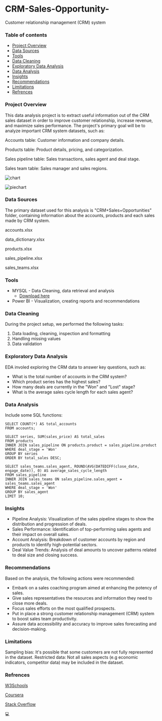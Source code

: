 # CRM-Sales-Opportunity-
Customer relationship management (CRM) system

### Table of contents
- [Project Overview](#project-overview)
- [Data Sources](#data-sources)
- [Tools](#tools)
- [Data Cleaning](#data-cleaning)
- [Exploratory Data Analysis](#exploratory-data-analysis)
- [Data Analysis](#data-analysis)
- [Insights](#insights)
- [Recommendations](#recommendations)
- [Limitations](#limitations)
- [Refrences](#refrences)


### Project Overview
This data analysis project is to extract useful information out of the CRM sales dataset in order to improve customer relationship, increase revenue, and maximize sales performance.
The project's primary goal will be to analyze important CRM system datasets, such as:

Accounts table: Customer information and company details.

Products table: Product details, pricing, and categorization.

Sales pipeline table: Sales transactions, sales agent and deal stage.

Sales team table: Sales manager and sales regions.


![chart](https://github.com/Sammy4574/super_store/assets/108801834/1b577f8f-c363-4167-bb7a-731a983d1950)

![piechart](https://github.com/Sammy4574/super_store/assets/108801834/da479542-4d12-403f-a574-f8ae4f8fc011)


### Data Sources
The primary dataset used for this analysis is "CRM+Sales+Opportunities" folder, containing information about the accounts, products and each sales made by CRM system.

accounts.xlsx

data_dictionary.xlsx

products.xlsx

sales_pipeline.xlsx

sales_teams.xlsx

### Tools
- MYSQL - Data Cleaning, data retrieval and analysis
  - [Download here](https://mysql.com)
- Power BI - Visualization, creating reports and recommendations

### Data Cleaning
During the project setup, we performed the following tasks:
1. Data loading, cleaning, inspection and formatting
2. Handling missing values
3. Data validation 

### Exploratory Data Analysis
EDA involed exploring the CRM data to answer key questions, such as:
  - What is the total number of accounts in the CRM system?
  - Which product series has the highest sales?
  - How many deals are currently in the "Won" and "Lost" stage?
  - What is the average sales cycle length for each sales agent?

### Data Analysis
Include some SQL functions:

```
SELECT COUNT(*) AS total_accounts
FROM accounts;
```

```
SELECT series, SUM(sales_price) AS total_sales
FROM products
INNER JOIN sales_pipeline ON products.product = sales_pipeline.product
WHERE deal_stage = 'Won'
GROUP BY series
ORDER BY total_sales DESC;
```

```
SELECT sales_teams.sales_agent, ROUND(AVG(DATEDIFF(close_date, engage_date)), 0) AS average_sales_cycle_length
FROM sales_pipeline
INNER JOIN sales_teams ON sales_pipeline.sales_agent = sales_teams.sales_agent
WHERE deal_stage = 'Won'
GROUP BY sales_agent
LIMIT 10;
```


### Insights
- Pipeline Analysis: Visualization of the sales pipeline stages to show the distribution and progression of deals.
- Sales Performance: Identification of top-performing sales agents and their impact on overall sales.
- Account Analysis: Breakdown of customer accounts by region and products to identify high-potential sectors.
- Deal Value Trends: Analysis of deal amounts to uncover patterns related to deal size and closing success.

### Recommendations
Based on the analysis, the following actions were recommended:
- Embark on a sales coaching program aimed at enhancing the potency of sales.
- Give sales representatives the resources and information they need to close more deals.
- Focus sales efforts on the most qualified prospects.
- Put in place a strong customer relationship management (CRM) system to boost sales team productivity.
- Assure data accessibility and accuracy to improve sales forecasting and decision-making.

### Limitations
Sampling bias: It's possible that some customers are not fully represented in the dataset.
Restricted data: Not all sales aspects (e.g economic indicators, competitor data) may be included in the dataset.

### Refrences
[W3Schools](w3schools.com)

[Coursera](coursera.com)

[Stack Overflow](stackoverflow.com)

💻


